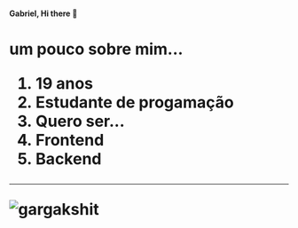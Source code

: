 <h4> Gabriel, Hi there 👋

<h1> um pouco sobre mim...

 1. 19 anos
2. Estudante de progamação
3. Quero ser...
  1. Frontend
  2. Backend
  ---

  

<p align="left">
  <img
    src="https://komarev.com/ghpvc/?username=Ga-Candido"
    alt="gargakshit"
  />
</p>
